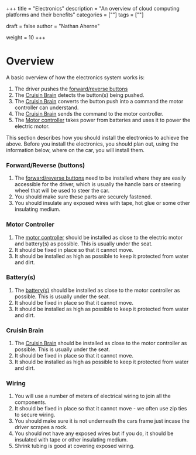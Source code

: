 +++
title = "Electronics"
description = "An overview of cloud computing platforms and their benefits"
categories = [""]
tags = [""]

draft = false
author = "Nathan Aherne"

weight = 10
+++

# Overview

A basic overview of how the electronics system works is:

1. The driver pushes the [forward/reverse buttons](parts-required.md#throttle-control)
2. The [Cruisin Brain](/cruisin-brain/index.html) detects the button(s) being pushed.
3. The [Cruisin Brain](/cruisin-brain/index.html) converts the button push into a command the motor controller can understand.
4. The [Cruisin Brain](/cruisin-brain/index.html) sends the command to the motor controller.
5. The [Motor controller](parts-required.md#motor-contoller) takes power from batteries and uses it to power the electric motor.

This section describes how you should install the electronics to achieve the above. Before you install the electronics, you should plan out, using the information below, where on the car, you will install them.

### Forward/Reverse (buttons)
1. The [forward/reverse buttons](parts-required.md#throttle-control) need to be installed where they are easily accessible for the driver, which is usually the handle bars or steering wheel that will be used to steer the car.
2. You should make sure these parts are securely fastened.
3. You should insulate any exposed wires with tape, hot glue or some other insulating medium.

### Motor Controller
1. The [motor controller](parts-required.md#motor-contoller) should be installed as close to the electric motor and battery(s) as possible. This is usually under the seat.
2. It should be fixed in place so that it cannot move.
3. It should be installed as high as possible to keep it protected from water and dirt.

### Battery(s)
1. The [battery(s)](parts-required.md#battery) should be installed as close to the motor controller as possible. This is usually under the seat.
2. It should be fixed in place so that it cannot move.
3. It should be installed as high as possible to keep it protected from water and dirt.

### Cruisin Brain
1. The [Cruisin Brain](parts-required.md#cruisin-brain) should be installed as close to the motor controller as possible. This is usually under the seat.
2. It should be fixed in place so that it cannot move.
3. It should be installed as high as possible to keep it protected from water and dirt.

### Wiring
1. You will use a number of meters of electrical wiring to join all the components.
2. It should be fixed in place so that it cannot move - we often use zip ties to secure wiring.
3. You should make sure it is not underneath the cars frame just incase the driver scrapes a rock.
4. You should not have any exposed wires but if you do, it should be insulated with tape or other insulating medium.
5. Shrink tubing is good at covering exposed wiring.
